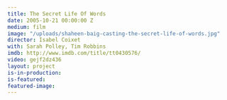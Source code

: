 ```yaml
---
title: The Secret Life Of Words
date: 2005-10-21 00:00:00 Z
medium: film
image: "/uploads/shaheen-baig-casting-the-secret-life-of-words.jpg"
director: Isabel Coixet
with: Sarah Polley, Tim Robbins
imdb: http://www.imdb.com/title/tt0430576/
video: gejf2dz436
layout: project
is-in-production: 
is-featured: 
featured-image: 
---
```


